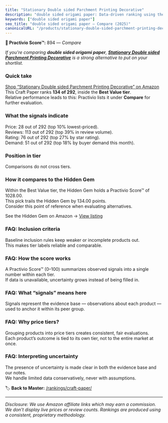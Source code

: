 ```yaml
---
title: "Stationary Double sided Parchment Printing Decorative"
description: "double sided origami paper: Data-driven ranking using the Practivio Score™. Positioned by quality, value, demand, findability, momentum."
keywords: ["double sided origami paper"]
seo_title: "double sided origami paper — Compare (2025)"
canonicalURL: "/products/stationary-double-sided-parchment-printing-decorative-B0D12DMFNQ/"
---
```


**🛒 Practivio Score™:** 894 — _Compare_


*If you're comparing **double sided origami paper**, **[Stationary Double sided Parchment Printing Decorative](https://www.amazon.com/dp/B0D12DMFNQ?tag=practivio-20)** is a strong alternative to put on your shortlist.*
### Quick take
[Shop “Stationary Double sided Parchment Printing Decorative” on Amazon](https://www.amazon.com/dp/B0D12DMFNQ?tag=practivio-20)
This Craft Paper ranks **134 of 292**, inside the **Best Value tier**.  
Relative performance leads to this: Practivio lists it under **Compare** for further evaluation.

### What the signals indicate
Price: 28 out of 292 (top 10% lowest-priced).  
Reviews: 113 out of 292 (top 39% in review volume).  
Rating: 76 out of 292 (top 27% by star rating).  
Demand: 51 out of 292 (top 18% by buyer demand this month).

### Position in tier
Comparisons do not cross tiers.

### How it compares to the Hidden Gem
Within the Best Value tier, the Hidden Gem holds a Practivio Score™ of 1028.00.  
This pick trails the Hidden Gem by 134.00 points.  
Consider this point of reference when evaluating alternatives.  

See the Hidden Gem on Amazon → [View listing](https://www.amazon.com/dp/B00178QQJ8?tag=practivio-20)

### FAQ: Inclusion criteria
Baseline inclusion rules keep weaker or incomplete products out.  
This makes tier labels reliable and comparable.

### FAQ: How the score works
A Practivio Score™ (0–100) summarizes observed signals into a single number within each tier.  
If data is unavailable, uncertainty grows instead of being filled in.

### FAQ: What “signals” means here
Signals represent the evidence base — observations about each product — used to anchor it within its peer group.

### FAQ: Why price tiers?
Grouping products into price tiers creates consistent, fair evaluations.  
Each product’s outcome is tied to its own tier, not to the entire market at once.

### FAQ: Interpreting uncertainty
The presence of uncertainty is made clear in both the evidence base and our notes.  
We handle limited data conservatively, never with assumptions.

<!-- Missing template for Compare/CompareWithinPriceClass -->


🏷️ **Back to Master:** [/rankings/craft-paper/](/rankings/craft-paper/)

---
_Disclosure: We use Amazon affiliate links which may earn a commission. We don’t display live prices or review counts. Rankings are produced using a consistent, proprietary methodology._
